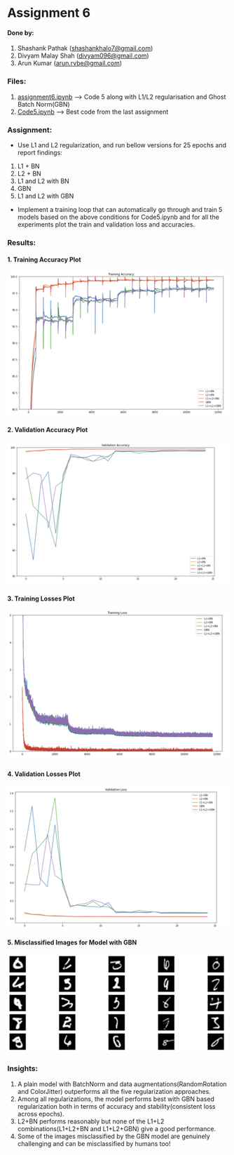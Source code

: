 # Assignment 6

#### Done by:
1. Shashank Pathak (shashankhalo7@gmail.com)
2. Divyam Malay Shah (divyam096@gmail.com)
3. Arun Kumar (arun.rvbe@gmail.com)

### Files:
1. [assignment6.ipynb](https://github.com/divyam96/TheSchoolOfAI-EVA5-Assignments/blob/master/Assignment%206/assignment6.ipynb) --> Code 5 along with L1/L2 regularisation  and Ghost Batch Norm(GBN)
2. [Code5.ipynb](https://github.com/divyam96/TheSchoolOfAI-EVA5-Assignments/blob/master/Assignment%206/Code5.ipynb) --> Best code from the last assignment


### Assignment:
* Use L1 and L2 regularization, and run bellow versions for 25 epochs and report findings:
1. L1 + BN
2. L2 + BN
3. L1 and L2 with BN
4. GBN
5. L1 and L2 with GBN

* Implement a training loop that can automatically go through and train 5 models based on the above conditions for Code5.ipynb and for all the experiments plot the train and validation loss and accuracies.

### Results:
#### 1. Training Accuracy Plot
![](images/training_accuracies.png)
#### 2. Validation Accuracy Plot
![](images/validation_accuracies.png)
#### 3. Training Losses Plot
![](images/training_losses.png)
#### 4. Validation Losses Plot
![](images/validation_losses.png)
#### 5. Misclassified Images for Model with GBN
![](images/misclassifications.png)



### Insights:
1) A plain model with BatchNorm and data augmentations(RandomRotation and ColorJitter) outperforms all the five regularization approaches. 
2) Among all regularizations, the model performs best with GBN based regularization both in terms of accuracy and stability(consistent loss across epochs).
3) L2+BN performs reasonably but none of the L1+L2 combinations(L1+L2+BN and L1+L2+GBN) give a good performance.
4) Some of the images misclassified by the GBN model are genuinely challenging and can be misclassified by humans too!
 
